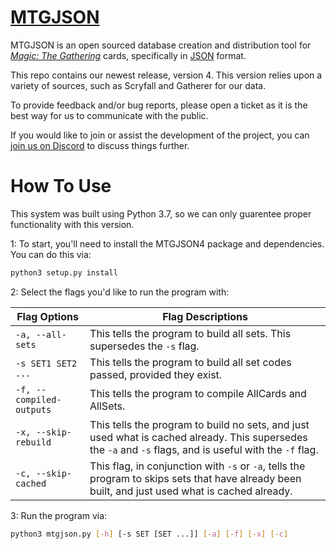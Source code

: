 # [**MTGJSON**](https://mtgjson.com/)

MTGJSON is an open sourced database creation and distribution tool for [*Magic: The Gathering*](https://magic.wizards.com/en) cards, specifically in [JSON](https://json.org/) format.

This repo contains our newest release, version 4. This version relies upon a variety of sources, such as Scryfall and Gatherer for our data.


To provide feedback and/or bug reports, please open a ticket as it is the best way for us to communicate with the public.  

If you would like to join or assist the development of the project, you can [join us on Discord](https://discord.gg/Hgyg7GJ) to discuss things further.

# How To Use

This system was built using Python 3.7, so we can only guarentee proper functionality with this version.

1: To start, you'll need to install the MTGJSON4 package and dependencies. You can do this via:

```sh
python3 setup.py install
```

2: Select the flags you'd like to run the program with:

| Flag Options             	| Flag Descriptions                                                                                                                                   	        |
|--------------------------	|-------------------------------------------------------------------------------------------------------------------------------------------------------------  |
| `-a, --all-sets`         	| This tells the program to build all sets. This supersedes the `-s` flag.                                                                                      |
| `-s SET1 SET2 ...`       	| This tells the program to build all set codes passed, provided they exist.                                                                                	|
| `-f, --compiled-outputs` 	| This tells the program to compile AllCards and AllSets.                                                                                             	        |
| `-x, --skip-rebuild`     	| This tells the program to build no sets, and just used what is cached already. This supersedes the `-a` and `-s` flags, and is useful with the `-f` flag. 	|
| `-c, --skip-cached`      	| This flag, in conjunction with `-s` or `-a`, tells the program to skips sets that have already been built, and just used what is cached already.        	    |

3: Run the program via:
```sh
python3 mtgjson.py [-h] [-s SET [SET ...]] [-a] [-f] [-x] [-c]
```
